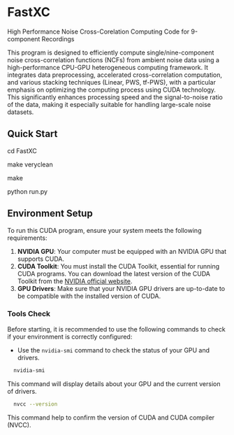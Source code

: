 # FastXC
High Performance Noise Cross-Corelation Computing Code for 9-component Recordings

This program is designed to efficiently compute single/nine-component noise cross-correlation functions (NCFs) from ambient noise data using a high-performance CPU-GPU heterogeneous computing framework. It integrates data preprocessing, accelerated cross-correlation computation, and various stacking techniques (Linear, PWS, tf-PWS), with a particular emphasis on optimizing the computing process using CUDA technology. This significantly enhances processing speed and the signal-to-noise ratio of the data, making it especially suitable for handling large-scale noise datasets.

## Quick Start
cd FastXC


make veryclean


make


python run.py


## Environment Setup

To run this CUDA program, ensure your system meets the following requirements:

1. **NVIDIA GPU**: Your computer must be equipped with an NVIDIA GPU that supports CUDA.
2. **CUDA Toolkit**: You must install the CUDA Toolkit, essential for running CUDA programs. You can download the latest version of the CUDA Toolkit from the [NVIDIA official website](https://developer.nvidia.com/cuda-downloads).
3. **GPU Drivers**: Make sure that your NVIDIA GPU drivers are up-to-date to be compatible with the installed version of CUDA.

### Tools Check

Before starting, it is recommended to use the following commands to check if your environment is correctly configured:

- Use the `nvidia-smi` command to check the status of your GPU and drivers.
```bash
  nvidia-smi
```
This command will display details about your GPU and the current version of drivers.
```bash
  nvcc --version
```
This command help to confirm the version of CUDA and CUDA compiler (NVCC).
